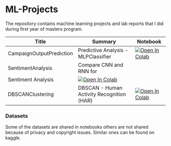 # ML-Projects
The repository contains machine learning projects and lab reports that I did during first year of masters program.

| Title      | Summary    | Notebook   |
|------------|------------|------------|
| CampaignOutputPrediction  | Predictive Analysis - MLPClassifier | [![Open In Colab](https://colab.research.google.com/assets/colab-badge.svg)](https://colab.research.google.com/drive/1BhxR-y3G-SN2nDU4DACeouWx3BZ9sjna?usp=sharing) |
| SentimentAnalysis  | Compare CNN and RNN for
Sentiment Analysis | [![Open In Colab](https://colab.research.google.com/assets/colab-badge.svg)](https://colab.research.google.com/drive/1z81cb4jl3d_5jIV9HB1PqmfOpjRhFE35?usp=sharing) |
| DBSCANClustering  | DBSCAN - Human Activity Recognition (HAR) | [![Open In Colab](https://colab.research.google.com/assets/colab-badge.svg)](https://colab.research.google.com/drive/1iQDsXLDCHR8FRGJ2u93DXKeen_4am6KA?usp=sharing) |

### Datasets
Some of the datasets are shared in notebooks others are not shared because of privacy and copyright issues. Similar ones can be found on kaggle.